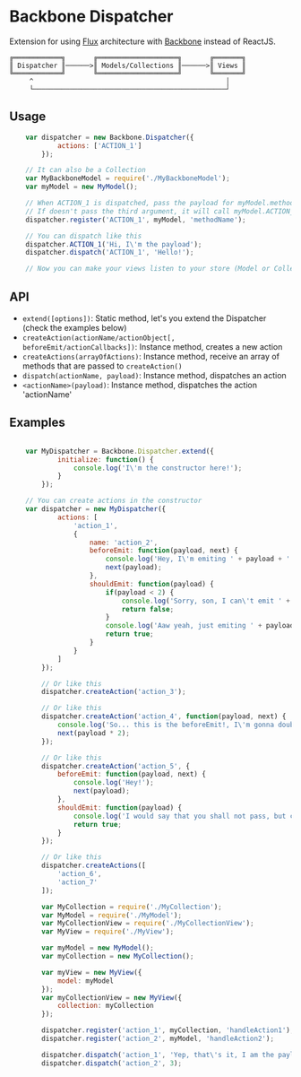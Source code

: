 # Backbone Dispatcher

Extension for using [Flux](https://facebook.github.io/flux/docs/overview.html#content) architecture with [Backbone](http://backbonejs.org/)
instead of ReactJS.

```
╔════════════╗       ╔════════════════════╗       ╔═══════╗
║ Dispatcher ║──────>║ Models/Collections ║──────>║ Views ║
╚════════════╝       ╚════════════════════╝       ╚═══════╝
     ^                                                │
     └────────────────────────────────────────────────┘

```

## Usage

```js
	var dispatcher = new Backbone.Dispatcher({
			actions: ['ACTION_1']
		});

	// It can also be a Collection
	var MyBackboneModel = require('./MyBackboneModel');
	var myModel = new MyModel();

	// When ACTION_1 is dispatched, pass the payload for myModel.methodName()
	// If doesn't pass the third argument, it will call myModel.ACTION_1()
	dispatcher.register('ACTION_1', myModel, 'methodName');

	// You can dispatch like this
	dispatcher.ACTION_1('Hi, I\'m the payload');
	dispatcher.dispatch('ACTION_1', 'Hello!');

	// Now you can make your views listen to your store (Model or Collection)

```

## API

* `extend([options])`: Static method, let's you extend the Dispatcher (check the examples below)
* `createAction(actionName/actionObject[, beforeEmit/actionCallbacks])`: Instance method, creates a new action
* `createActions(arrayOfActions)`: Instance method, receive an array of methods that are passed to `createAction()`
* `dispatch(actionName, payload)`: Instance method, dispatches an action
* `<actionName>(payload)`: Instance method, dispatches the action 'actionName'

## Examples

```js

	var MyDispatcher = Backbone.Dispatcher.extend({
			initialize: function() {
				console.log('I\'m the constructor here!');
			}
		});

	// You can create actions in the constructor
	var dispatcher = new MyDispatcher({
			actions: [
				'action_1',
				{
					name: 'action_2',
					beforeEmit: function(payload, next) {
						console.log('Hey, I\'m emiting ' + payload + '!');
						next(payload);
					},
					shouldEmit: function(payload) {
						if(payload < 2) {
							console.log('Sorry, son, I can\'t emit ' + payload);
							return false;
						}
						console.log('Aaw yeah, just emiting ' + payload + '!');
						return true;
					}
				}
			]
		});

		// Or like this
		dispatcher.createAction('action_3');

		// Or like this
		dispatcher.createAction('action_4', function(payload, next) {
			console.log('So... this is the beforeEmit!, I\'m gonna double it for you.');
			next(payload * 2);
		});

		// Or like this
		dispatcher.createAction('action_5', {
			beforeEmit: function(payload, next) {
				console.log('Hey!');
				next(payload);
			},
			shouldEmit: function(payload) {
				console.log('I would say that you shall not pass, but c\'mon...');
				return true;
			}
		});

		// Or like this
		dispatcher.createActions([
			'action_6',
			'action_7'
		]);

		var MyCollection = require('./MyCollection');
		var MyModel = require('./MyModel');
		var MyCollectionView = require('./MyCollectionView');
		var MyView = require('./MyView');

		var myModel = new MyModel();
		var myCollection = new MyCollection();

		var myView = new MyView({
			model: myModel
		});
		var myCollectionView = new MyView({
			collection: myCollection
		});

		dispatcher.register('action_1', myCollection, 'handleAction1');
		dispatcher.register('action_2', myModel, 'handleAction2');

		dispatcher.dispatch('action_1', 'Yep, that\'s it, I am the payload');
		dispatcher.dispatch('action_2', 3);

```